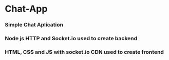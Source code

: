 # Chat-App
### Simple Chat Aplication
### Node js HTTP and Socket.io used to create backend
### HTML, CSS and JS with socket.io CDN used to create frontend

